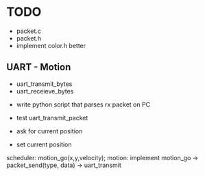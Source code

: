 TODO
=====

- packet.c
- packet.h
- implement color.h better

UART - Motion
-------------
+ uart_transmit_bytes
+ uart_receieve_bytes

- write python script that parses rx packet on PC
- test uart_transmit_packet

- ask for current position
- set current position


scheduler: motion_go(x,y,velocity);
motion:    implement motion_go -> packet_send(type, data) -> uart_transmit
